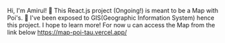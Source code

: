 Hi, I'm Amirul! 👋
This React.js project (Ongoing!) is meant to be a Map with Poi's. 🧮 I've been exposed to GIS(Geographic Information System) hence this project. I hope to learn more!
For now u can access the Map from the link below https://map-poi-tau.vercel.app/
